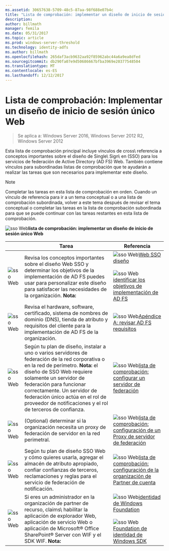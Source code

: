 ```yaml
---
ms.assetid: 30657638-5709-48c5-87aa-98f688e07b4c
title: "Lista de comprobación: implementar un diseño de inicio de sesión único Web"
description: 
author: billmath
manager: femila
ms.date: 05/31/2017
ms.topic: article
ms.prod: windows-server-threshold
ms.technology: identity-adfs
ms.author: billmath
ms.openlocfilehash: 265daf3acb9632aa92f85962abc44a6a9ea8dfed
ms.sourcegitcommit: db290fa07e9d50686667bfba3969e20377548504
ms.translationtype: MT
ms.contentlocale: es-ES
ms.lasthandoff: 12/12/2017
---
```

# <a name="checklist-implementing-a-web-sso-design"></a>Lista de comprobación: Implementar un diseño de inicio de sesión único Web

>Se aplica a: Windows Server 2016, Windows Server 2012 R2, Windows Server 2012

Esta lista de comprobación principal incluye vínculos de cross\ referencia a conceptos importantes sobre el diseño de Single\ Sign\ en \(SSO\) para los servicios de federación de Active Directory \(AD FS\) Web. También contiene vínculos para subordinadas listas de comprobación que te ayudarán a realizar las tareas que son necesarios para implementar este diseño.  
  
> [!NOTE]  
> Completar las tareas en esta lista de comprobación en orden. Cuando un vínculo de referencia para ir a un tema conceptual o a una lista de comprobación subordinada, volver a este tema después de revisar el tema conceptual o completar las tareas en la lista de comprobación subordinada para que se puede continuar con las tareas restantes en esta lista de comprobación.  
  
![sso Web](media/2b05dce3-938f-4168-9b8f-1f4398cbdb9b.gif)**lista de comprobación: implementar un diseño de inicio de sesión único Web**  
  
||Tarea|Referencia|  
|-|--------|-------------|  
|![sso Web](media/icon_checkboxo.gif)|Revisa los conceptos importantes sobre el diseño Web SSO y determinar los objetivos de la implementación de AD FS puedes usar para personalizar este diseño para satisfacer las necesidades de la organización. **Nota:**|![sso Web](media/faa393df-4856-4431-9eda-4f4e5be72a90.gif)[Web SSO diseño](https://technet.microsoft.com/library/dd807033.aspx)<br /><br />![sso Web](media/faa393df-4856-4431-9eda-4f4e5be72a90.gif)[identificar los objetivos de implementación de AD FS](https://technet.microsoft.com/library/dd807053.aspx)|  
|![sso Web](media/icon_checkboxo.gif)|Revisa el hardware, software, certificado, sistema de nombres de dominio \(DNS\), tienda de atributo y requisitos del cliente para la implementación de AD FS de la organización.|![sso Web](media/faa393df-4856-4431-9eda-4f4e5be72a90.gif)[Apéndice A: revisar AD FS requisitos](https://technet.microsoft.com/library/ff678034.aspx)|  
|![sso Web](media/icon_checkboxo.gif)|Según tu plan de diseño, instalar a uno o varios servidores de federación de la red corporativa o en la red de perímetro. **Nota:** el diseño de SSO Web requiere solamente un servidor de federación para funcionar correctamente. Un servidor de federación único actúa en el rol de proveedor de notificaciones y el rol de terceros de confianza.|![sso Web](media/bc6cea1a-1c6c-4124-8c8f-1df5adfe8c88.gif)[lista de comprobación: configurar un servidor de federación](Checklist--Setting-Up-a-Federation-Server.md)|  
|![sso Web](media/icon_checkboxo.gif)|\(Optional\) determinar si la organización necesita un proxy de federación de servidor en la red perimetral.|![sso Web](media/bc6cea1a-1c6c-4124-8c8f-1df5adfe8c88.gif)[lista de comprobación: configuración de un Proxy de servidor de federación](Checklist--Setting-Up-a-Federation-Server-Proxy.md)|  
|![sso Web](media/icon_checkboxo.gif)|Según tu plan de diseño SSO Web y cómo quieres usarla, agregar el almacén de atributo apropiado, confiar confianzas de terceros, reclamaciones y reglas para el servicio de federación de notificación.|![sso Web](media/bc6cea1a-1c6c-4124-8c8f-1df5adfe8c88.gif)[lista de comprobación: configuración de la organización de Partner de cuenta](Checklist--Configuring-the-Account-Partner-Organization.md)|  
|![sso Web](media/icon_checkboxo.gif)|Si eres un administrador en la organización de partner de recurso, claims\ habilitar la aplicación de explorador Web, aplicación de servicio Web o aplicación de Microsoft® Office SharePoint® Server con WIF y el SDK WIF. **Nota:**|![sso Web](media/faa393df-4856-4431-9eda-4f4e5be72a90.gif)[identidad de Windows Foundation](https://go.microsoft.com/fwlink/?LinkId=122266)<br /><br />![sso Web](media/faa393df-4856-4431-9eda-4f4e5be72a90.gif)[Foundation de identidad de Windows SDK](https://go.microsoft.com/fwlink/?LinkId=122266)| 
